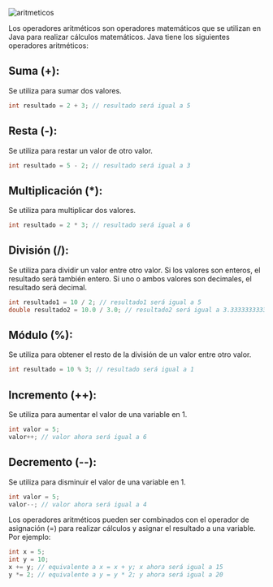 ![aritmeticos](https://user-images.githubusercontent.com/75398496/228638648-09b1d79c-6568-4be4-a464-5bc08e7620cc.png)

Los operadores aritméticos son operadores matemáticos que se utilizan en Java para realizar cálculos matemáticos. Java tiene los siguientes operadores aritméticos:

## Suma (+): 
Se utiliza para sumar dos valores.
```java
int resultado = 2 + 3; // resultado será igual a 5
```

## Resta (-):
Se utiliza para restar un valor de otro valor.
```java
int resultado = 5 - 2; // resultado será igual a 3
```

## Multiplicación (*):
Se utiliza para multiplicar dos valores.
```java
int resultado = 2 * 3; // resultado será igual a 6
```

## División (/):
Se utiliza para dividir un valor entre otro valor. Si los valores son enteros, el resultado será también entero. Si uno o ambos valores son decimales, el resultado será decimal.
```java
int resultado1 = 10 / 2; // resultado1 será igual a 5
double resultado2 = 10.0 / 3.0; // resultado2 será igual a 3.3333333333333335
```

## Módulo (%):
Se utiliza para obtener el resto de la división de un valor entre otro valor.
```java
int resultado = 10 % 3; // resultado será igual a 1
```

## Incremento (++):
Se utiliza para aumentar el valor de una variable en 1.
```java
int valor = 5;
valor++; // valor ahora será igual a 6
```

## Decremento (--):
Se utiliza para disminuir el valor de una variable en 1.
```java
int valor = 5;
valor--; // valor ahora será igual a 4
```

Los operadores aritméticos pueden ser combinados con el operador de asignación (=) para realizar cálculos y asignar el resultado a una variable. Por ejemplo:
```java
int x = 5;
int y = 10;
x += y; // equivalente a x = x + y; x ahora será igual a 15
y *= 2; // equivalente a y = y * 2; y ahora será igual a 20
```
